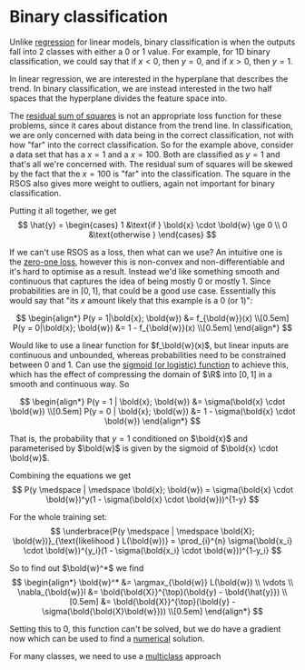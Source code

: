 # Binary classification

Unlike [regression](202210061318.md) for linear models, binary classification is
when the outputs fall into 2 classes with either a 0 or 1 value. For example,
for 1D binary classification, we could say that if $x < 0$, then $y = 0$, and if
$x > 0$, then $y = 1$.

In linear regression, we are interested in the hyperplane that describes the
trend. In binary classification, we are instead interested in the two half
spaces that the hyperplane divides the feature space into.

The [residual sum of squares](202210111531.md) is not an appropriate loss function
for these problems, since it cares about distance from the trend line. In
classification, we are only concerned with data being in the correct
classification, not with how "far" into the correct classification. So for the
example above, consider a data set that has a $x = 1$ and a $x = 100$. Both are
classified as $y = 1$ and that's all we're concerned with. The residual sum of
squares will be skewed by the fact that the $x = 100$ is "far" into the
classification. The square in the RSOS also gives more weight to outliers, again
not important for binary classification.

Putting it all together, we get
$$
\hat{y} = \begin{cases}
  1 &\text{if } \bold{x} \cdot \bold{w} \ge 0 \\
  0 &\text{otherwise }
\end{cases}
$$

If we can't use RSOS as a loss, then what can we use? An intuitive one is the
[zero-one loss](202210141113.md), however this is non-convex and non-differentiable
and it's hard to optimise as a result. Instead we'd like something smooth and
continuous that captures the idea of being mostly 0 or mostly 1. Since
probabilities are in $[0,1]$, that could be a good use case. Essentially this
would say that "its $x$ amount likely that this example is a 0 (or 1)":

$$
\begin{align*}
  P(y = 1|\bold{x}; \bold{w}) &= f_{\bold{w}}(x) \\[0.5em]
  P(y = 0|\bold{x}; \bold{w}) &= 1 - f_{\bold{w}}(x) \\[0.5em]
\end{align*}
$$

Would like to use a linear function for $f_\bold{w}(x)$, but linear inputs are
continuous and unbounded, whereas probabilities need to be constrained between 0
and 1. Can use the [sigmoid (or logistic) function](202210141123.md) to achieve
this, which has the effect of compressing the domain of $\R$ into
$[0,1]$ in a smooth and continuous way. So

$$
\begin{align*}
P(y = 1 | \bold{x}; \bold{w}) &= \sigma(\bold{x} \cdot \bold{w}) \\[0.5em]
P(y = 0 | \bold{x}; \bold{w}) &= 1 - \sigma(\bold{x} \cdot \bold{w})
\end{align*}
$$

That is, the probability that $y = 1$ conditioned on $\bold{x}$ and
parameterised by $\bold{w}$ is given by the sigmoid of $\bold{x} \cdot \bold{w}$.

Combining the equations we get
$$
P(y \medspace | \medspace \bold{x}; \bold{w}) =
\sigma(\bold{x} \cdot \bold{w})^y(1 - \sigma(\bold{x} \cdot \bold{w}))^{1-y}
$$

For the whole training set:
$$
\underbrace{P(y \medspace | \medspace \bold{X}; \bold{w})}_{\text{likelihood } L(\bold{w})} =
\prod_{i}^{n}  \sigma(\bold{x_i} \cdot \bold{w})^{y_i}(1 - \sigma(\bold{x_i} \cdot \bold{w}))^{1-y_i}
$$

So to find out $\bold{w}^*$ we find
$$
\begin{align*}
\bold{w}^* &= \argmax_{\bold{w}} L(\bold{w}) \\
\vdots \\
\nabla_{\bold{w}}l &= \bold{\bold{X}}^{\top}(\bold{y} - \bold{\hat{y}}) \\[0.5em]
&= \bold{\bold{X}}^{\top}(\bold{y} - \sigma(\bold{\bold{X}\bold{w}})) \\[0.5em]
\end{align*}
$$

Setting this to 0, this function can't be solved, but we do have a gradient now
which can be used to find a [numerical](202210061251.md) solution.

For many classes, we need to use a [multiclass](202210141248.md) approach

